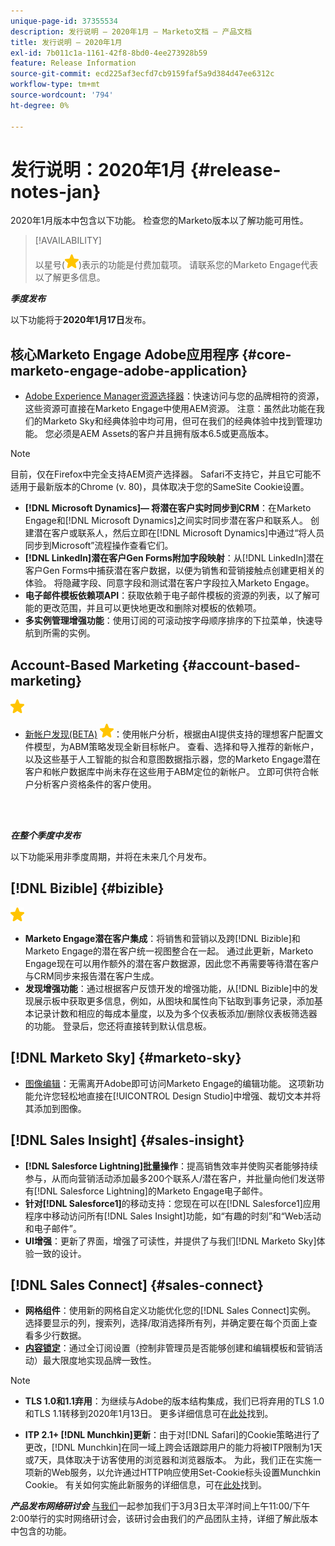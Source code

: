 ```yaml
---
unique-page-id: 37355534
description: 发行说明 — 2020年1月 — Marketo文档 — 产品文档
title: 发行说明 — 2020年1月
exl-id: 7b011c1a-1161-42f8-8bd0-4ee273928b59
feature: Release Information
source-git-commit: ecd225af3ecfd7cb9159faf5a9d384d47ee6312c
workflow-type: tm+mt
source-wordcount: '794'
ht-degree: 0%

---
```


# 发行说明：2020年1月 {#release-notes-jan}

2020年1月版本中包含以下功能。 检查您的Marketo版本以了解功能可用性。

>[!AVAILABILITY]
>
>以星号(![（星号）](assets/yellow-star.png))表示的功能是付费加载项。 请联系您的Marketo Engage代表以了解更多信息。

**_季度发布_**

以下功能将于&#x200B;**2020年1月17日**&#x200B;发布。

## 核心Marketo Engage Adobe应用程序 {#core-marketo-engage-adobe-application}

* [Adobe Experience Manager资源选择器](/help/marketo/product-docs/adobe-experience-cloud-integrations/importing-assets-with-adobe-experience-manager.md)：快速访问与您的品牌相符的资源，这些资源可直接在Marketo Engage中使用AEM资源。 注意：虽然此功能在我们的Marketo Sky和经典体验中均可用，但可在我们的经典体验中找到管理功能。 您必须是AEM Assets的客户并且拥有版本6.5或更高版本。

>[!NOTE]
>
>目前，仅在Firefox中完全支持AEM资产选择器。 Safari不支持它，并且它可能不适用于最新版本的Chrome (v. 80)，具体取决于您的SameSite Cookie设置。

* **[!DNL Microsoft Dynamics]— 将潜在客户实时同步到CRM**：在Marketo Engage和[!DNL Microsoft Dynamics]之间实时同步潜在客户和联系人。 创建潜在客户或联系人，然后立即在[!DNL Microsoft Dynamics]中通过“将人员同步到Microsoft”流程操作查看它们。
* **[!DNL LinkedIn]潜在客户Gen Forms附加字段映射**：从[!DNL LinkedIn]潜在客户Gen Forms中捕获潜在客户数据，以便为销售和营销接触点创建更相关的体验。 将隐藏字段、同意字段和测试潜在客户字段拉入Marketo Engage。
* **电子邮件模板依赖项API**：获取依赖于电子邮件模板的资源的列表，以了解可能的更改范围，并且可以更快地更改和删除对模板的依赖项。
* **多实例管理增强功能**：使用订阅的可滚动按字母顺序排序的下拉菜单，快速导航到所需的实例。

## Account-Based Marketing {#account-based-marketing}

![（星形）](assets/yellow-star.png)

* [新帐户发现(BETA)](https://docs.marketo.com/x/WQA6Ag) ![(star)](assets/yellow-star.png)：使用帐户分析，根据由AI提供支持的理想客户配置文件模型，为ABM策略发现全新目标帐户。 查看、选择和导入推荐的新帐户，以及这些基于人工智能的拟合和意图数据指示器，您的Marketo Engage潜在客户和帐户数据库中尚未存在这些用于ABM定位的新帐户。 立即可供符合帐户分析客户资格条件的客户使用。

<br> 

**_在整个季度中发布_**

以下功能采用非季度周期，并将在未来几个月发布。

## [!DNL Bizible] {#bizible}

![（星形）](assets/yellow-star.png)

* **Marketo Engage潜在客户集成**：将销售和营销以及跨[!DNL Bizible]和Marketo Engage的潜在客户统一视图整合在一起。 通过此更新，Marketo Engage现在可以用作额外的潜在客户数据源，因此您不再需要等待潜在客户与CRM同步来报告潜在客户生成。
* **发现增强功能**：通过根据客户反馈开发的增强功能，从[!DNL Bizible]中的发现展示板中获取更多信息，例如，从图块和属性向下钻取到事务记录，添加基本记录计数和相应的每成本量度，以及为多个仪表板添加/删除仪表板筛选器的功能。 登录后，您还将直接转到默认信息板。

## [!DNL Marketo Sky] {#marketo-sky}

* [图像编辑](https://experienceleague.adobe.com/docs/marketo/sky/design-studio/marketo-image-editor.html?lang=zh-Hans#design-studio)：无需离开Adobe即可访问Marketo Engage的编辑功能。 这项新功能允许您轻松地直接在[!UICONTROL Design Studio]中增强、裁切文本并将其添加到图像。

## [!DNL Sales Insight] {#sales-insight}

* **[!DNL Salesforce Lightning]批量操作**：提高销售效率并使购买者能够持续参与，从而向营销活动添加最多200个联系人/潜在客户，并批量向他们发送带有[!DNL Salesforce Lightning]的Marketo Engage电子邮件。
* **针对[!DNL Salesforce1]**&#x200B;的移动支持：您现在可以在[!DNL Salesforce1]应用程序中移动访问所有[!DNL Sales Insight]功能，如“有趣的时刻”和“Web活动和电子邮件”。
* **UI增强**：更新了界面，增强了可读性，并提供了与我们[!DNL Marketo Sky]体验一致的设计。

## [!DNL Sales Connect] {#sales-connect}

* **网格组件**：使用新的网格自定义功能优化您的[!DNL Sales Connect]实例。 选择要显示的列，搜索列，选择/取消选择所有列，并确定要在每个页面上查看多少行数据。
* **[内容锁定](/help/marketo/product-docs/marketo-sales-connect/admin/content-lockdown.md)**：通过全订阅设置（控制非管理员是否能够创建和编辑模板和营销活动）最大限度地实现品牌一致性。

>[!NOTE]
>
>* **TLS 1.0和1.1弃用**：为继续与Adobe的版本结构集成，我们已将弃用的TLS 1.0和TLS 1.1转移到2020年1月13日。 更多详细信息可在[此处](https://nation.marketo.com/docs/DOC-7059-tls-10-11-deprecation-faq)找到。
>
>* **ITP 2.1+ [!DNL Munchkin]更新**：由于对[!DNL Safari]的Cookie策略进行了更改，[!DNL Munchkin]在同一域上跨会话跟踪用户的能力将被ITP限制为1天或7天，具体取决于访客使用的浏览器和浏览器版本。 为此，我们正在实施一项新的Web服务，以允许通过HTTP响应使用Set-Cookie标头设置Munchkin Cookie。 有关如何实施此新服务的详细信息，可在[此处](https://nation.marketo.com/docs/DOC-7351)找到。

**_产品发布网络研讨会_** [与我们](https://engage.marketo.com/Jan_Feb_20_Release_Webinar_Registration.html)一起参加我们于3月3日太平洋时间上午11:00/下午2:00举行的实时网络研讨会，该研讨会由我们的产品团队主持，详细了解此版本中包含的功能。
